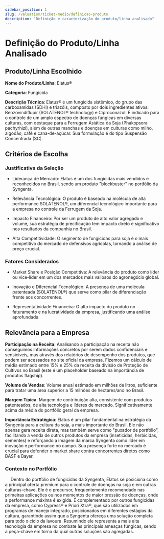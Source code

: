 ```yaml
---
sidebar_position: 1
slug: /valuation/ticket-medio/definicao-produto
description: "Definição e caracterização do produto/linha analisado"
---
```


# Definição do Produto/Linha Analisado

## Produto/Linha Escolhido

**Nome do Produto/Linha**: Elatus®

**Categoria**: Fungicida

**Descrição Técnica**: Elatus® é um fungicida sistêmico, do grupo das carboxamidas (SDHI) e triazóis, composto por dois ingredientes ativos: Benzovindiflupir (SOLATENOL® technology) e Ciproconazol. É indicado para o controle de um amplo espectro de doenças fúngicas em diversas culturas, com destaque para a Ferrugem Asiática da Soja (Phakopsora pachyrhizi), além de outras manchas e doenças em culturas como milho, algodão, café e cana-de-açúcar. Sua formulação é do tipo Suspensão Concentrada (SC).

## Critérios de Escolha

### Justificativa da Seleção

- Liderança de Mercado: Elatus é um dos fungicidas mais vendidos e reconhecidos no Brasil, sendo um produto "blockbuster" no portfólio da Syngenta.

- Relevância Tecnológica: O produto é baseado na molécula de alta performance SOLATENOL®, um diferencial tecnológico importante para a empresa no controle da Ferrugem da Soja.

- Impacto Financeiro: Por ser um produto de alto valor agregado e volume, sua estratégia de precificação tem impacto direto e significativo nos resultados da companhia no Brasil.

- Alta Competitividade: O segmento de fungicidas para soja é o mais competitivo do mercado de defensivos agrícolas, tornando a análise de preço crucial.

### Fatores Considerados

- Market Share e Posição Competitiva: A relevância do produto como líder ou vice-líder em um dos mercados mais valiosos do agronegócio global.

- Inovação e Diferencial Tecnológico: A presença de uma molécula patenteada (SOLATENOL®) que serve como pilar de diferenciação frente aos concorrentes.

- Representatividade Financeira: O alto impacto do produto no faturamento e na lucratividade da empresa, justificando uma análise aprofundada.

## Relevância para a Empresa

**Participação na Receita**: Analisando a participação na receita não conseguimos informações concretos por serem dados confidenciais e sensiciveis, mas através dos relatórios de desempenho dos produtos, que podem ser acessados no site oficial da empresa. Fizemos um cálculo de média estimado entre 15% e 25% da receita da divisão de Proteção de Cultivos no Brasil (este é um placeholder baseado na importância de produtos flagship).

**Volume de Vendas**: Volume anual estimado em milhões de litros, suficiente para tratar uma área superior a 15 milhões de hectares/ano no Brasil.

**Margem Típica**: Margem de contribuição alta, consistente com produtos patenteados, de alta tecnologia e líderes de mercado. Significativamente acima da média do portfólio geral da empresa.

**Importância Estratégica**: Elatus é um pilar fundamental na estratégia da Syngenta para a cultura da soja, a mais importante do Brasil. Ele não apenas gera receita direta, mas também serve como "puxador de portfólio", facilitando a venda de outros produtos da empresa (inseticidas, herbicidas, sementes) e reforçando a imagem da marca Syngenta como líder em inovação e performance no campo. Sua presença forte no mercado é crucial para defender o market share contra concorrentes diretos como BASF e Bayer.

### Contexto no Portfólio

&emsp; Dentro do portfólio de fungicidas da Syngenta, Elatus se posiciona como a principal oferta premium para o controle de doenças na soja e em outras culturas-chave. Ele é o precursor, frequentemente recomendado nas primeiras aplicações ou nos momentos de maior pressão de doenças, onde a performance máxima é exigida. É complementado por outros fungicidas da empresa, como Cypress® e Priori Xtra®, que são utilizados em programas de manejo integrado, posicionados em diferentes estágios da cultura, garantindo assim que a Syngenta ofereça uma solução completa para todo o ciclo da lavoura. Resumindo ele representa a mais alta tecnologia da empresa no combate às principais ameaças fúngicas, sendo a peça-chave em torno da qual outras soluções são agregadas.
